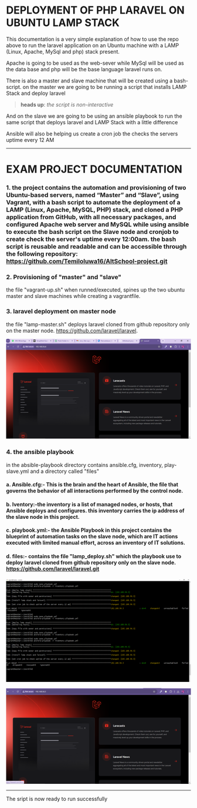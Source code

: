 # DEPLOYMENT OF PHP LARAVEL ON UBUNTU LAMP STACK 


This documentation is a very simple explanation of how to use the repo above to run the laravel application on an Ubuntu machine with a LAMP (Linux, Apache, MySql and php) stack  present.

Apache is going to be used as the web-sever while MySql will be used as the data base and php will be the base language laravel runs on.

There is also a master and slave machine that will be created using a bash-script. on the master we are going to be running a script that installs LAMP Stack and deploy laravel 

> **heads up**: *the script is non-interactive*

And on the slave we are going to be using an ansible playbook to run the same script that deploys laravel and LAMP Stack with a little difference 

Ansible will also be helping us create a cron job the checks the servers uptime every 12 AM

---
# EXAM PROJECT DOCUMENTATION 
### 1. the project contains the automation and provisioning of two Ubuntu-based servers, named “Master” and “Slave”, using Vagrant, with a bash script to automate the deployment of a LAMP (Linux, Apache, MySQL, PHP) stack, and cloned a PHP application from GitHub, with all necessary packages, and configured Apache web server and MySQL while using ansible to execute the bash script on the Slave node and cronjob to create check the server's uptime every 12:00am. the bash script is reusable and readable and can be accessible through the following repository: https://github.com/Temiloluwa16/AltSchool-project.git

### 2. Provisioning of "master" and "slave"
the file "vagrant-up.sh" when runned/executed, spines up the two ubuntu master and slave machines while creating a vagrantfile.


### 3. laravel deployment on master node
the file "lamp-master.sh" deploys laravel cloned from github repository only on the master node. https://github.com/laravel/laravel.

![laravel on master node](<snapshots/laravel on master node.png>)



### 4. the ansible playbook
in the absible-playbook directory contains ansible.cfg, inventory, play-slave.yml and a directory called "files"
#### a. Ansible.cfg:- This is the brain and the heart of Ansible, the file that governs the behavior of all interactions performed by the control node.

#### b. Iventory:-the inventory is a list of managed nodes, or hosts, that Ansible deploys and configures. this inventory carries the ip address of the slave node in this project.

#### c. playbook.yml:- the Ansible Playbook in this project contains the blueprint of automation tasks on the slave node, which are IT actions executed with limited manual effort, across an inventory of IT solutions.

#### d. files:- contains the file "lamp_deploy.sh" which the playbook use to deploy laravel cloned from github repository only on the slave node. https://github.com/laravel/laravel.git


![Ansble-playbook](<snapshots/ansible playbook successfully.png>)



![laravel on slave node IP@192.168.56.5](<snapshots/laravel-slave.png>)

---
The sript is now ready to run successfully


